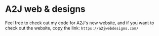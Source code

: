 # A2J web & designs

Feel free to check out my code for A2J's new website, and if you want to check out the website, copy the link:
`https://a2jwebdesigns.com/`
